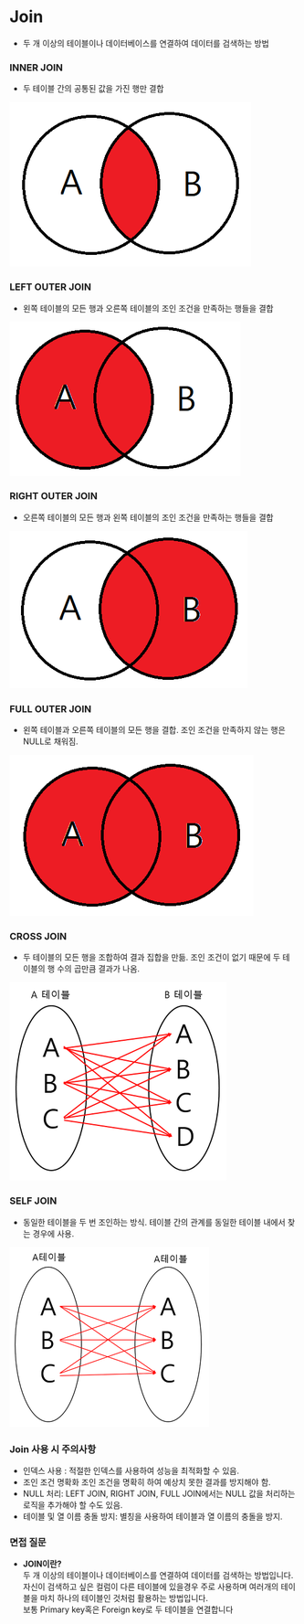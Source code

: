# Join

- 두 개 이상의 테이블이나 데이터베이스를 연결하여 데이터를 검색하는 방법

### INNER JOIN
- 두 테이블 간의 공통된 값을 가진 행만 결합

![img.png](img.png)

### LEFT OUTER JOIN
- 왼쪽 테이블의 모든 행과 오른쪽 테이블의 조인 조건을 만족하는 행들을 결합

![img_1.png](img_1.png)

### RIGHT OUTER JOIN
- 오른쪽 테이블의 모든 행과 왼쪽 테이블의 조인 조건을 만족하는 행들을 결합

![img_2.png](img_2.png)

### FULL OUTER JOIN
- 왼쪽 테이블과 오른쪽 테이블의 모든 행을 결합. 조인 조건을 만족하지 않는 행은 NULL로 채워짐.

![img_3.png](img_3.png)

### CROSS JOIN
- 두 테이블의 모든 행을 조합하여 결과 집합을 만듦. 조인 조건이 없기 때문에 두 테이블의 행 수의 곱만큼 결과가 나옴.

![img_4.png](img_4.png)

### SELF JOIN
- 동일한 테이블을 두 번 조인하는 방식. 테이블 간의 관계를 동일한 테이블 내에서 찾는 경우에 사용.

![img_5.png](img_5.png)

### Join 사용 시 주의사항
- 인덱스 사용 : 적절한 인덱스를 사용하여 성능을 최적화할 수 있음.
- 조인 조건 명확화  조인 조건을 명확히 하여 예상치 못한 결과를 방지해야 함.
- NULL 처리: LEFT JOIN, RIGHT JOIN, FULL JOIN에서는 NULL 값을 처리하는 로직을 추가해야 할 수도 있음.
- 테이블 및 열 이름 충돌 방지: 별칭을 사용하여 테이블과 열 이름의 충돌을 방지.

### 면접 질문
- **JOIN이란?** <br>
두 개 이상의 테이블이나 데이터베이스를 연결하여 데이터를 검색하는 방법입니다. 자신이 검색하고 싶은 컬럼이 다른 테이블에 있을경우 주로 사용하며 여러개의 테이블을 마치 하나의 테이블인 것처럼 활용하는 방법입니다.  <br>
보통 Primary key혹은 Foreign key로 두 테이블을 연결합니다

 